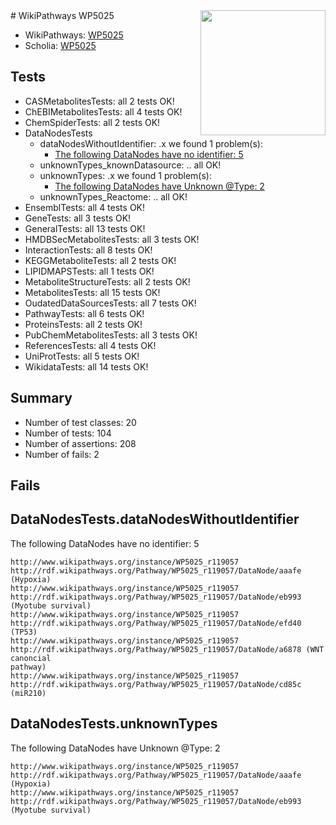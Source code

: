 <img style="float: right; width: 200px" src="https://upload.wikimedia.org/wikipedia/commons/thumb/8/83/Wplogo_with_text_500.png/640px-Wplogo_with_text_500.png" />
# WikiPathways WP5025

* WikiPathways: [WP5025](https://new.wikipathways.org/pathways/WP5025)
* Scholia: [WP5025](https://scholia.toolforge.org/wikipathways/WP5025)
## Tests
* CASMetabolitesTests: all 2 tests OK!
* ChEBIMetabolitesTests: all 4 tests OK!
* ChemSpiderTests: all 2 tests OK!
* DataNodesTests
    * dataNodesWithoutIdentifier: .x we found 1 problem(s):
        * [The following DataNodes have no identifier: 5](#d2d32fa4)
    * unknownTypes_knownDatasource: .. all OK!
    * unknownTypes: .x we found 1 problem(s):
        * [The following DataNodes have Unknown @Type: 2](#839973e0)
    * unknownTypes_Reactome: .. all OK!
* EnsemblTests: all 4 tests OK!
* GeneTests: all 3 tests OK!
* GeneralTests: all 13 tests OK!
* HMDBSecMetabolitesTests: all 3 tests OK!
* InteractionTests: all 8 tests OK!
* KEGGMetaboliteTests: all 2 tests OK!
* LIPIDMAPSTests: all 1 tests OK!
* MetaboliteStructureTests: all 2 tests OK!
* MetabolitesTests: all 15 tests OK!
* OudatedDataSourcesTests: all 7 tests OK!
* PathwayTests: all 6 tests OK!
* ProteinsTests: all 2 tests OK!
* PubChemMetabolitesTests: all 3 tests OK!
* ReferencesTests: all 4 tests OK!
* UniProtTests: all 5 tests OK!
* WikidataTests: all 14 tests OK!


## Summary

* Number of test classes: 20
* Number of tests: 104
* Number of assertions: 208
* Number of fails: 2

## Fails

<a name="d2d32fa4" />

## DataNodesTests.dataNodesWithoutIdentifier

The following DataNodes have no identifier: 5
```
http://www.wikipathways.org/instance/WP5025_r119057 http://rdf.wikipathways.org/Pathway/WP5025_r119057/DataNode/aaafe (Hypoxia)
http://www.wikipathways.org/instance/WP5025_r119057 http://rdf.wikipathways.org/Pathway/WP5025_r119057/DataNode/eb993 (Myotube survival)
http://www.wikipathways.org/instance/WP5025_r119057 http://rdf.wikipathways.org/Pathway/WP5025_r119057/DataNode/efd40 (TP53)
http://www.wikipathways.org/instance/WP5025_r119057 http://rdf.wikipathways.org/Pathway/WP5025_r119057/DataNode/a6878 (WNT canoncial
pathway)
http://www.wikipathways.org/instance/WP5025_r119057 http://rdf.wikipathways.org/Pathway/WP5025_r119057/DataNode/cd85c (miR210)
```

<a name="839973e0" />

## DataNodesTests.unknownTypes

The following DataNodes have Unknown @Type: 2
```
http://www.wikipathways.org/instance/WP5025_r119057 http://rdf.wikipathways.org/Pathway/WP5025_r119057/DataNode/aaafe (Hypoxia)
http://www.wikipathways.org/instance/WP5025_r119057 http://rdf.wikipathways.org/Pathway/WP5025_r119057/DataNode/eb993 (Myotube survival)
```

